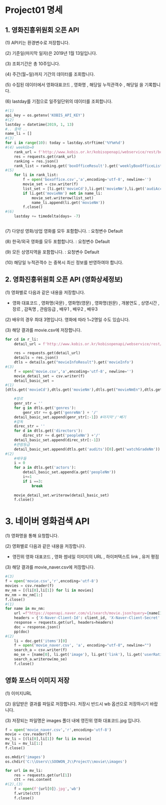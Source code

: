 # Project01 명세	

##  1. 영화진흥위원회 오픈 API

(1)  API키는 환경변수로 저장합니다.

(2) 기준일(마지막 일자)은 2019년 1월 13일입니다.

(3) 조회기간은 총 10주입니다. 

(4) 주간(월~일)까지 기간의 데이터를 조회합니다.

(5) 수집된 데이터에서 영화대표코드 , 영화명 , 해당일 누적관객수 , 해당일 을 기록합니다.

(6)  lastday를 기점으로 일주일단위의 데이터를 조회합니다.

```python
#(1)
api_key = os.getenv('KOBIS_API_KEY') 
#(2)
lastday = datetime(2019, 1, 13)
#.. 중략 .. 
name_li = [] 
#(3)
for i in range(10): today = lastday.strftime('%Y%m%d')
#(4) weekGb=0
    rank_url = f'http://www.kobis.or.kr/kobisopenapi/webservice/rest/boxoffice/searchWeeklyBoxOfficeList.json?key={api_key}&targetDt={today}&weekGb=0' 
    res = requests.get(rank_url)   
    ranking = res.json()  
    rank_list = ranking.get('boxOfficeResult').get('weeklyBoxOfficeList')        
#(5)
    for li in rank_list:
        f = open('boxoffice.csv','a',encoding='utf-8', newline='')
        movie_set = csv.writer(f)   
        list_set = [li.get('movieCd'),li.get('movieNm'),li.get('audiAcc'),today]
        if li.get('movieNm') not in name_li:
            movie_set.writerow(list_set)
            name_li.append(li.get('movieNm'))
        f.close()
#(6)
    lastday += timedelta(days= -7)
    
```

(7) 다양성 영화/상업 영화를 모두 포함합니다. : 요청변수 Default

(8) 한국/외국 영화를 모두 포함합니다. : 요청변수 Default 

(9) 모든 상영지역을 포함합니다. : 요청변수 Default

(10) 해당일 누적관객수 는 중복시 최신 정보를 반영하여야 합니다. 



## 2. 영화진흥위원회 오픈 API (영화상세정보)

(1) 영화별로 다음과 같은 내용을 저장합니다. 

- 영화 대표코드 , 영화명(국문) , 영화명(영문) , 영화명(원문) , 개봉연도 , 상영시간 , 장르 , 감독명 , 관람등급 , 배우1 , 배우2 , 배우3

(2) 배우의 경우 최대 3명입니다. 영화에 따라 1~2명일 수도 있습니다.

(3) 해당 결과를 movie.csv에 저장합니다.

```python
for cd in r_li:
    detail_url = f'http://www.kobis.or.kr/kobisopenapi/webservice/rest/movie/searchMovieInfo.json?key={api_key}&movieCd={cd}'
        
    res = requests.get(detail_url)
    details = res.json()
    dtls = details.get("movieInfoResult").get('movieInfo')
#(3)
    f = open('movie.csv','a',encoding='utf-8', newline='')
    movie_detail_set = csv.writer(f) 
    detail_basic_set = 
#(1)   
[dtls.get('movieCd'),dtls.get('movieNm'),dtls.get("movieNmEn"),dtls.get("movieNmOg"),dtls.get("prdtYear"),dtls.get("showTm")]

    #장르
    genr_str = ''   
    for g in dtls.get('genres'):
        genr_str += g.get('genreNm') + '/'
    detail_basic_set.append(genr_str[:-1]) #마지막'/'빼기
    #감독
    direc_str = ''   
    for d in dtls.get('directors'):
        direc_str += d.get('peopleNm') +'/'
    detail_basic_set.append(direc_str[:-1])
    #관람등급
    detail_basic_set.append(dtls.get('audits')[0].get('watchGradeNm'))
#(2)
    #배우들 
    i = 0
    for a in dtls.get('actors'):
        detail_basic_set.append(a.get('peopleNm'))
        i+=1
        if i ==3:
            break
    
    movie_detail_set.writerow(detail_basic_set)
    f.close()
```





# 3. 네이버 영화검색 API

\(1) 영화명을 통해 요청합니다.

(2) 영화별로 다음과 같은 내용을 저장합니다. 

- 영진위 영화 대표코드 , 영화 썸네일 이미지의 URL , 하이퍼텍스트 link , 유저 평점

(3) 해당 결과를 movie_naver.csv에 저장합니다.

```python
#(3)
f = open('movie.csv','r',encoding='utf-8')
movies = csv.reader(f)
mv_nm = [(li[0],li[1]) for li in movies]
mv_nm = mv_nm[1:]
f.close()
#(1)
for name in mv_nm:    
    url =f"https://openapi.naver.com/v1/search/movie.json?query={name[1]}&yearfrom=2000&yearto=2019"
    headers = {'X-Naver-Client-Id': client_id, 'X-Naver-Client-Secret': client_secret }
    response = requests.get(url, headers=headers)
    doc = response.json()
    pp(doc)
#(2)
    li = doc.get('items')[0]
    f = open('movie_naver.csv', 'a', encoding="utf-8", newline="")
    search_a = csv.writer(f)
    mo_se = [name[0], li.get('image'), li.get('link'), li.get('userRating')]
    search_a.writerow(mo_se)
    f.close()

```



## 영화 포스터 이미지 저장

(1) 이미지URL

(2) 응답받은 결과를 파일로 저장합니다. 저장시 반드시 wb 옵션으로 저장하시기 바랍니다.

(3) 저장되는 파일명은 images 폴더 내에 영진위 영화 대표코드.jpg 입니다.

``` python
f = open('movie_naver.csv','r',encoding='utf-8')
movie = csv.reader(f)
mv_li = [(li[0],li[1]) for li in movie]
mv_li = mv_li[1:]
f.close()

os.mkdir('images')
os.chdir('C:\\Users\\SOOWON_J\\Project\\movie\\images')

for url in mv_li:
    res = requests.get(url[1])
    ctt = res.content
#(2),(3)
    f = open(f'{url[0]}.jpg','wb')
    f.write(ctt)
    f.close()
```



